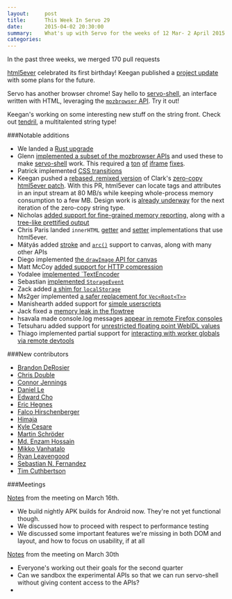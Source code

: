 ```yaml
---
layout:     post
title:      This Week In Servo 29
date:       2015-04-02 20:30:00
summary:    What's up with Servo for the weeks of 12 Mar- 2 April 2015
categories:
---
```


In the past three weeks, we merged 170 pull requests

[html5ever][] celebrated its first birthday! Keegan published a [project update][] with some plans for the future.

Servo has another browser chrome! Say hello to [servo-shell](https://github.com/glennw/servo-shell),
    an interface written with HTML, leveraging the 
    [`mozbrowser` API](https://developer.mozilla.org/en-US/docs/Web/API/Using_the_Browser_API).
    Try it out!


Keegan's working on some interesting new stuff on the string front.
    Check out [tendril](https://github.com/kmcallister/tendril#tendril), a multitalented string type!

###Notable additions

- We landed a [Rust upgrade](https://github.com/servo/servo/pull/5256)
- Glenn [implemented a subset of the mozbrowser APIs](https://github.com/servo/servo/pull/5281) 
    and used these to make [servo-shell](https://github.com/glennw/servo-shell) work. This required
    [a](https://github.com/servo/servo/pull/5205) [ton](https://github.com/servo/servo/pull/5205)
    [of](https://github.com/servo/servo/pull/5205) [iframe](https://github.com/servo/servo/pull/5249)
    [fixes](https://github.com/servo/servo/pull/5248).
- Patrick implemented [CSS transitions](https://github.com/servo/servo/pull/5400)
- Keegan pushed a [rebased, remixed version][pr114] of Clark's [zero-copy
  html5ever patch][pr60]. With this PR, html5ever can locate tags and
  attributes in an input stream at 80 MB/s while keeping whole-process memory
  consumption to a few MB. Design work is [already
  underway](https://github.com/kmcallister/tendril) for the next iteration of
  the zero-copy string type.
- Nicholas [added support for fine-grained memory reporting](https://github.com/servo/servo/pull/5193), 
    along with a [tree-like prettified output](https://github.com/servo/servo/pull/5284)
- Chris Paris landed `innerHTML` [getter](https://github.com/servo/servo/pull/5029)
  and [setter](https://github.com/servo/servo/pull/4888) implementations that use
  html5ever.
- Mátyás added [stroke](https://github.com/servo/servo/pull/5302) and [`arc()`](https://github.com/servo/servo/pull/5185)
    support to canvas, along  with many other APIs
- Diego implemented [the `drawImage` API for canvas](https://github.com/servo/servo/pull/5231)
- Matt McCoy [added support for HTTP compression](https://github.com/servo/servo/pull/5299)
- Yodalee [implemented `TextEncoder](https://github.com/servo/servo/pull/5469)
- Sebastian [implemented `StorageEvent`](https://github.com/servo/servo/pull/5306)
- Zack added [a shim for `localStorage`](https://github.com/servo/servo/pull/5217)
- Ms2ger implemented [a safer replacement for `Vec<Root<T>>`](https://github.com/servo/servo/pull/5436)
- Manishearth added support for [simple userscripts](https://github.com/servo/servo/pull/5298)
- Jack fixed a [memory leak in the flowtree](https://github.com/servo/servo/pull/5228)
- hsavala made console.log messages [appear in remote Firefox consoles](https://github.com/servo/servo/pull/5229)
- Tetsuharu added support for [unrestricted floating point WebIDL values](https://github.com/servo/servo/pull/5346)
- Thiago implemented partial support for [interacting with worker globals via remote devtools](https://github.com/servo/servo/pull/5181)
 


###New contributors


 - [Brandon DeRosier](https://github.com/bdero)
 - [Chris Double](https://github.com/doublec)
 - [Connor Jennings](https://github.com/cojennin)
 - [Daniel Le](https://github.com/GreenRecycleBin)
 - [Edward Cho](https://github.com/zerokarmaleft)
 - [Eric Hegnes](https://github.com/ehegnes)
 - [Falco Hirschenberger](https://github.com/hirschenberger)
 - [Himaja](https://github.com/hsvalava)
 - [Kyle Cesare](https://github.com/kylc)
 - [Martin Schröder](https://github.com/mschroeder)
 - [Md. Enzam Hossain](https://github.com/ienzam)
 - [Mikko Vanhatalo](https://github.com/genkku)
 - [Ryan Leavengood](https://github.com/leavengood)
 - [Sebastian N. Fernandez](https://github.com/snf)
 - [Tim Cuthbertson](https://github.com/gfxmonk)

###Meetings

[Notes](https://github.com/servo/servo/wiki/Meeting-2015-03-16) from the meeting on March 16th.

 - We build nightly APK builds for Android now. They're not yet functional though.
 - We discussed how to proceed with respect to performance testing
 - We discussed some important features we're missing in both DOM and layout, and how to focus on usability, if at all

[Notes](https://github.com/servo/servo/wiki/Meeting-2015-03-30) from the meeting on March 30th

 - Everyone's working out their goals for the second quarter
 - Can we sandbox the experimental APIs so that we can run servo-shell without giving content access to the APIs?
 - 


[html5ever]: https://github.com/servo/html5ever
[project update]: http://mainisusuallyafunction.blogspot.com/2015/03/html5ever-project-update-one-year.html
[pr114]: https://github.com/servo/html5ever/pull/114
[pr60]: https://github.com/servo/html5ever/pull/60
